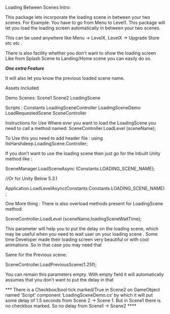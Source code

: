 Loading Between Scenes
Intro: 

This package lets incorporate the loading scene in between your two scenes. 
For Example: You have to go from Menu to Level1. This package will let you load the loading screen automatically in between your two scenes.

This can be used anywhere like Menu -> LevelX, LevelX -> Upgrade Store etc etc .

There is also facility whether you don't want to show the loading screen Like from Splash Scene to Landing/Home scene you can easily do so.

***One extra Feature*** 

It will also let you know the previous loaded scene name. 


Assets Included

Demo Scenes:
Scene1
Scene2
LoadingScene

Scripts :
Constants
LoadingSceneController
LoadingSceneDemo
LoadRequestedScene
SceneController

Instructions for Use
Where ever you want to load the LoadingScene you need to call a method named:
SceneController.LoadLevel (sceneName);

To Use this you need to add header file : 
using ItsHarshdeep.LoadingScene.Controller;




If you don’t want to use the loading  scene then just go for the Inbuilt Unity method like :

SceneManager.LoadSceneAsync (Constants.LOADING_SCENE_NAME);

//Or for Unity Below 5.3.1
			
Application.LoadLevelAsync(Constants.Constants.LOADING_SCENE_NAME);

One More thing :
There is also overload methods present for LoadingScene method:

SceneController.LoadLevel (sceneName,loadingSceneWaitTime);

This parameter will help you to put the delay on the loading scene, which may be useful when you need to wait user on your loading scene . Some time Developer made their loading screen very beautiful or with cool animations. So in that case you may need that 

Same for the Previous scene:

SceneController.LoadPreviousScene(1.25f);

You can remain this parameters empty. With empty field it will automatically assumes that you don’t want to put the delay in that 

*** There is a Checkbox/bool tick marked/True in Scene2 on GameObject named ‘Script’ component ‘LoadingSceneDemo.cs’ by which it will put some delay of 1.5 seconds from Scene 2 -> Scene 1. But in Scene1 there is no checkbox marked. So no delay from Scene1 -> Scene2 ****